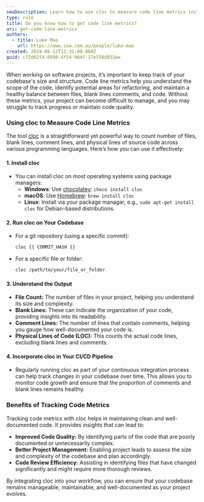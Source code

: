 ```yaml
---
seoDescription: Learn how to use cloc to measure code line metrics including number file count, blank lines, comment lines, and physical lines of code across multiple programming languages.
type: rule
title: Do you know how to get code line metrics?
uri: get-code-line-metrics
authors:
  - title: Luke Mao
    url: https://www.ssw.com.au/people/luke-mao
created: 2024-08-12T12:31:00.000Z
guid: c72d02f4-8990-4f54-964f-17e558d833ae
---
```


When working on software projects, it’s important to keep track of your codebase's size and structure. Code line metrics help you understand the scope of the code, identify potential areas for refactoring, and maintain a healthy balance between files, blank lines comments, and code. Without these metrics, your project can become difficult to manage, and you may struggle to track progress or maintain code quality.

<!--endintro-->

### Using cloc to Measure Code Line Metrics

The tool [cloc](https://github.com/AlDanial/cloc) is a straightforward yet powerful way to count number of files, blank lines, comment lines, and physical lines of source code across various programming languages. Here’s how you can use it effectively:

#### 1. **Install cloc**

- You can install cloc on most operating systems using package managers:
  - **Windows**: Use [chocolatey](https://chocolatey.org/): `choco install cloc`
  - **macOS**: Use [Homebrew](https://brew.sh/): `brew install cloc`
  - **Linux**: Install via your package manager, e.g., `sudo apt-get install cloc` for Debian-based distributions.

#### 2. **Run cloc on Your Codebase**

- For a git repository (using a specific commit):
  ```bash
  cloc {{ COMMIT_HASH }}
  ```
- For a specific file or folder:
  ```bash
  cloc /path/to/your/file_or_folder
  ```

#### 3. **Understand the Output**

- **File Count:** The number of files in your project, helping you understand its size and complexity.
- **Blank Lines:** These can indicate the organization of your code, providing insights into its readability.
- **Comment Lines:** The number of lines that contain comments, helping you gauge how well-documented your code is.
- **Physical Lines of Code (LOC):** This counts the actual code lines, excluding blank lines and comments.

#### 4. **Incorporate cloc in Your CI/CD Pipeline**

- Regularly running cloc as part of your continuous integration process can help track changes in your codebase over time. This allows you to monitor code growth and ensure that the proportion of comments and blank lines remains healthy.

### Benefits of Tracking Code Metrics

Tracking code metrics with cloc helps in maintaining clean and well-documented code. It provides insights that can lead to:

- **Improved Code Quality:** By identifying parts of the code that are poorly documented or unnecessarily complex.
- **Better Project Management:** Enabling project leads to assess the size and complexity of the codebase and plan accordingly.
- **Code Review Efficiency:** Assisting in identifying files that have changed significantly and might require more thorough reviews.

By integrating cloc into your workflow, you can ensure that your codebase remains manageable, maintainable, and well-documented as your project evolves.
